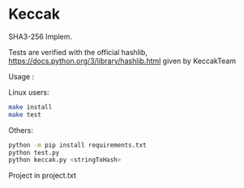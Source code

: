 # Keccak

SHA3-256 Implem.

Tests are verified with the official hashlib, https://docs.python.org/3/library/hashlib.html given by KeccakTeam

Usage : 

Linux users:

```bash
make install
make test
```

Others:

```bash
python -m pip install requirements.txt
python test.py
python keccak.py <stringToHash>
```

Project in project.txt